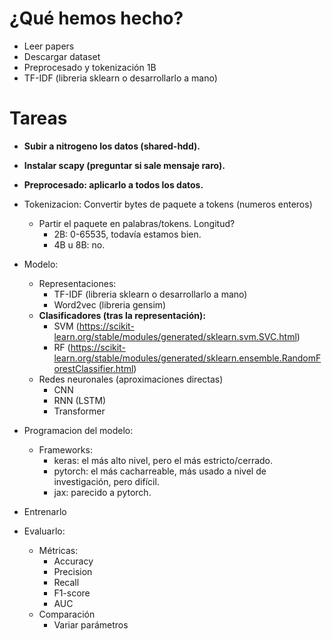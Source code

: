 # ¿Qué hemos hecho?
- Leer papers
- Descargar dataset
- Preprocesado y tokenización 1B
- TF-IDF (libreria sklearn o desarrollarlo a mano)

# Tareas
- **Subir a nitrogeno los datos (shared-hdd).**
- **Instalar scapy (preguntar si sale mensaje raro).**
- **Preprocesado: aplicarlo a todos los datos.**
- Tokenizacion: Convertir bytes de paquete a tokens (numeros enteros)
    - Partir el paquete en palabras/tokens. Longitud?
        - 2B: 0-65535, todavía estamos bien.
        - 4B u 8B: no.

- Modelo:
    - Representaciones:
        - TF-IDF (libreria sklearn o desarrollarlo a mano)
        - Word2vec (libreria gensim)
    - **Clasificadores (tras la representación):**
        - SVM (https://scikit-learn.org/stable/modules/generated/sklearn.svm.SVC.html)
        - RF (https://scikit-learn.org/stable/modules/generated/sklearn.ensemble.RandomForestClassifier.html)
    - Redes neuronales (aproximaciones directas)
        - CNN
        - RNN (LSTM)
        - Transformer

- Programacion del modelo:
    - Frameworks: 
        - keras: el más alto nivel, pero el más estricto/cerrado.
        - pytorch: el más cacharreable, más usado a nivel de investigación, pero difícil.
        - jax: parecido a pytorch.

- Entrenarlo

- Evaluarlo:
    - Métricas:
        - Accuracy
        - Precision
        - Recall
        - F1-score
        - AUC 
    - Comparación
        - Variar parámetros
